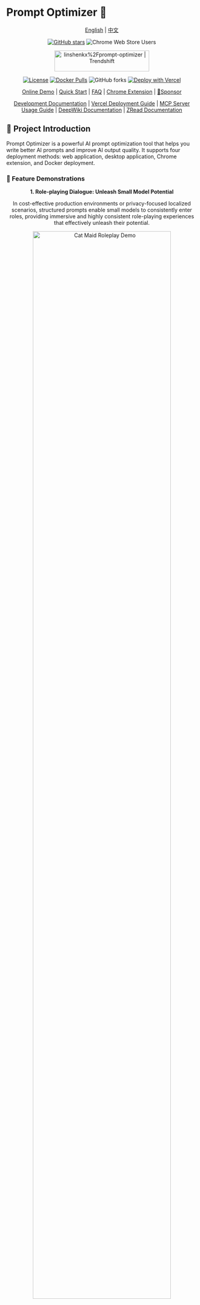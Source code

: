 # Prompt Optimizer 🚀

<div align="center">

[English](README_EN.md) | [中文](README.md)

[![GitHub stars](https://img.shields.io/github/stars/linshenkx/prompt-optimizer)](https://github.com/linshenkx/prompt-optimizer/stargazers)
![Chrome Web Store Users](https://img.shields.io/chrome-web-store/users/cakkkhboolfnadechdlgdcnjammejlna?style=flat&label=Chrome%20Users&link=https%3A%2F%2Fchromewebstore.google.com%2Fdetail%2F%25E6%258F%2590%25E7%25A4%25BA%25E8%25AF%258D%25E4%25BC%2598%25E5%258C%2596%25E5%2599%25A8%2Fcakkkhboolfnadechdlgdcnjammejlna)

<a href="https://trendshift.io/repositories/13813" target="_blank"><img src="https://trendshift.io/api/badge/repositories/13813" alt="linshenkx%2Fprompt-optimizer | Trendshift" style="width: 250px; height: 55px;" width="250" height="55"/></a>

[![License](https://img.shields.io/badge/license-MIT-blue.svg)](LICENSE)
[![Docker Pulls](https://img.shields.io/docker/pulls/linshen/prompt-optimizer)](https://hub.docker.com/r/linshen/prompt-optimizer)
![GitHub forks](https://img.shields.io/github/forks/linshenkx/prompt-optimizer?style=flat)
[![Deploy with Vercel](https://img.shields.io/badge/Vercel-indigo?style=flat&logo=vercel)](https://vercel.com/new/clone?repository-url=https%3A%2F%2Fgithub.com%2Flinshenkx%2Fprompt-optimizer)

[Online Demo](https://prompt.always200.com) | [Quick Start](#quick-start) | [FAQ](#faq) | [Chrome Extension](https://chromewebstore.google.com/detail/prompt-optimizer/cakkkhboolfnadechdlgdcnjammejlna) | [💖Sponsor](images/other/sponsor_wx.jpg)

[Development Documentation](dev.md) | [Vercel Deployment Guide](docs/user/deployment/vercel.md) | [MCP Server Usage Guide](docs/user/mcp-server.md) | [DeepWiki Documentation](https://deepwiki.com/linshenkx/prompt-optimizer) | [ZRead Documentation](https://zread.ai/linshenkx/prompt-optimizer)

</div>

## 📖 Project Introduction

Prompt Optimizer is a powerful AI prompt optimization tool that helps you write better AI prompts and improve AI output quality. It supports four deployment methods: web application, desktop application, Chrome extension, and Docker deployment.

### 🎥 Feature Demonstrations

<div align="center">
  <p><b>1. Role-playing Dialogue: Unleash Small Model Potential</b></p>
  <p>In cost-effective production environments or privacy-focused localized scenarios, structured prompts enable small models to consistently enter roles, providing immersive and highly consistent role-playing experiences that effectively unleash their potential.</p>
  <img src="images/demo/cat-maid-roleplay.png" alt="Cat Maid Roleplay Demo" width="85%">
  <br>
  <p><b>2. Knowledge Graph Extraction: Ensuring Production Stability</b></p>
  <p>In production environments requiring programmatic processing, high-quality prompts can significantly reduce the intelligence requirements for models, allowing more economical small models to reliably output specified formats. This tool aims to help developers achieve this quickly, accelerating development, ensuring stability, and reducing costs while increasing efficiency.</p>
  <img src="images/demo/knowledge-graph-extractor.png" alt="Knowledge Graph Extraction Demo" width="85%">
  <br>
  <p><b>3. Poetry Writing: Assisting Creative Exploration and Customized Requirements</b></p>
  <p>When facing a powerful AI, our goal is not just to get a "good" answer, but a unique answer that we want. This tool helps users refine a vague inspiration (like "write a poem") into specific requirements (about themes, imagery, emotions), assisting you in exploring, discovering, and precisely expressing your creativity, co-creating unique works with AI.</p>
  <img src="images/demo/poetry-writing.png" alt="Poetry Writing Demo" width="85%">
</div>

## ✨ Core Features

- 🎯 **Smart Optimization**: One-click prompt optimization with multi-round iterative improvements to enhance AI response accuracy
- 📝 **Dual-Mode Optimization**: Supports both system prompt optimization and user prompt optimization for different use cases
- 🔄 **Comparative Testing**: Real-time comparison between original and optimized prompts to visually demonstrate optimization effects
- 🤖 **Multi-Model Integration**: Supports mainstream AI models including OpenAI, Gemini, DeepSeek, Zhipu AI, SiliconFlow, and more
- 🔒 **Secure Architecture**: Pure client-side processing with direct interaction between data and AI service providers, no intermediate servers
- 📱 **Multi-Platform Support**: Provides four deployment methods: web application, desktop application, Chrome extension, and Docker deployment
- 🔐 **Access Control**: Password protection functionality to ensure deployment security
- 🧩 **MCP Protocol Support**: Supports Model Context Protocol (MCP) for integration with MCP-compatible applications like Claude Desktop

## 🚀 Advanced Features Preview (Beta)

> **Preview Environment**: [https://prompt-dev.always200.com](https://prompt-dev.always200.com) | Welcome to experience new features and provide feedback

- 📊 **Context Variable Management**: Custom variables, multi-turn conversation testing, variable replacement preview
- 🛠️ **Tool Calling Support**: Function Calling integration, supports OpenAI and Gemini tool calls
- 🎯 **Advanced Testing Mode**: More flexible prompt testing and debugging capabilities

*Note: Advanced features are under development and will be officially integrated in future versions*

## Quick Start

### 1. Use Online Version (Recommended)

Direct access: [https://prompt.always200.com](https://prompt.always200.com)

This project is a pure frontend application. All data is stored locally in the browser and never uploaded to any server, so using the online version is also secure and reliable.

### 2. Vercel Deployment
Method 1: One-click deployment to your own Vercel (convenient, but cannot automatically update later):
   [![Deploy to Vercel](https://vercel.com/button)](https://vercel.com/new/clone?repository-url=https%3A%2F%2Fgithub.com%2Flinshenkx%2Fprompt-optimizer)

Method 2: Fork the project and import to Vercel (recommended, but requires manual setup following deployment documentation):
   - First fork the project to your GitHub
   - Then import the project in Vercel
   - Can track upstream project updates for easier synchronization of latest features and fixes
- Configure environment variables:
  - `ACCESS_PASSWORD`: Set access password to enable access restrictions
  - `VITE_OPENAI_API_KEY`, etc.: Configure API keys for various AI service providers

For more detailed deployment steps and precautions, please see:
- [Vercel Deployment Guide](docs/user/deployment/vercel.md)

### 3. Download Desktop Application
Download the latest version from [GitHub Releases](https://github.com/linshenkx/prompt-optimizer/releases). We provide both **installer** and **archive** formats for all platforms.

- **Installer (Recommended)**: Such as `*.exe`, `*.dmg`, `*.AppImage`, etc. **Strongly recommended because it supports automatic updates**.
- **Archive**: Such as `*.zip`. Extract and use, but cannot auto-update.

**Desktop Application Core Advantages**:
- ✅ **No CORS restrictions**: As a native desktop application, it completely eliminates browser CORS issues. This means you can directly connect to any AI service provider's API, including locally deployed Ollama or commercial APIs with strict security policies, for the most complete and stable functionality.
- ✅ **Automatic updates**: Versions installed via installer (such as `.exe`, `.dmg`) can automatically check for and update to the latest version.
- ✅ **Standalone operation**: No browser dependency, providing faster response and better performance.

### 4. Install Chrome Extension
1. Install from Chrome Web Store (may not be the latest due to approval delays): [Chrome Web Store Link](https://chromewebstore.google.com/detail/prompt-optimizer/cakkkhboolfnadechdlgdcnjammejlna)
2. Click the icon to open the prompt optimizer

### 5. Docker Deployment
<details>
<summary>Click to view Docker deployment commands</summary>

```bash
# Run container (default configuration)
docker run -d -p 8081:80 --restart unless-stopped --name prompt-optimizer linshen/prompt-optimizer

# Run container (configure API keys and access password)
docker run -d -p 8081:80 \
  -e VITE_OPENAI_API_KEY=your_key \
  -e ACCESS_USERNAME=your_username \  # Optional, defaults to "admin"
  -e ACCESS_PASSWORD=your_password \  # Set access password
  --restart unless-stopped \
  --name prompt-optimizer \
  linshen/prompt-optimizer
```
</details>

> **China Mirror**: If Docker Hub access is slow, you can replace `linshen/prompt-optimizer` in the commands above with `registry.cn-guangzhou.aliyuncs.com/prompt-optimizer/prompt-optimizer`

### 6. Docker Compose Deployment
<details>
<summary>Click to view Docker Compose deployment steps</summary>

```bash
# 1. Clone repository
git clone https://github.com/linshenkx/prompt-optimizer.git
cd prompt-optimizer

# 2. Optional: Create .env file to configure API keys and access authentication
cp env.local.example .env
# Edit .env file, fill in actual API keys and configuration

# 3. Start services
docker compose up -d

# 4. View logs
docker compose logs -f

# 5. Access services
Web Interface: http://localhost:8081
MCP Server: http://localhost:8081/mcp
```
</details>

You can also directly edit the docker-compose.yml file for custom configuration:
<details>
<summary>Click to view docker-compose.yml example</summary>

```yaml
services:
  prompt-optimizer:
    # 使用Docker Hub镜像
    image: linshen/prompt-optimizer:latest
    # 或使用阿里云镜像（国内用户推荐）
    # image: registry.cn-guangzhou.aliyuncs.com/prompt-optimizer/prompt-optimizer:latest
    container_name: prompt-optimizer
    restart: unless-stopped
    ports:
      - "8081:80"  # Web应用端口（包含MCP服务器，通过/mcp路径访问）
    environment:
      # API密钥配置
      - VITE_OPENAI_API_KEY=your_openai_key
      - VITE_GEMINI_API_KEY=your_gemini_key
      # 访问控制（可选）
      - ACCESS_USERNAME=admin
      - ACCESS_PASSWORD=your_password
```
</details>

### 7. MCP Server Usage Guide
<details>
<summary>Click to view MCP Server usage guide</summary>

Prompt Optimizer now supports the Model Context Protocol (MCP), which can be integrated with MCP-compatible AI applications like Claude Desktop.

When running through Docker, the MCP Server automatically starts and can be accessed via `http://ip:port/mcp`.

#### Environment Variable Configuration

The MCP Server requires API key configuration to function properly. Main MCP-specific configurations:

```bash
# MCP Server configuration
MCP_DEFAULT_MODEL_PROVIDER=openai  # Options: openai, gemini, deepseek, siliconflow, zhipu, custom
MCP_LOG_LEVEL=info                 # Log level
```

#### Using MCP in Docker Environment

In a Docker environment, the MCP Server runs alongside the web application. You can access the MCP service through the same port as the web application, using the path `/mcp`.

For example, if you map the container's 80 port to the host's 8081 port:
```bash
docker run -d -p 8081:80 \
  -e VITE_OPENAI_API_KEY=your-openai-key \
  -e MCP_DEFAULT_MODEL_PROVIDER=openai \
  --name prompt-optimizer \
  linshen/prompt-optimizer
```

Then the MCP Server will be accessible via `http://localhost:8081/mcp`.

#### Claude Desktop Integration Example

To use Prompt Optimizer in Claude Desktop, you need to add service configuration to Claude Desktop's configuration file.

1. Find Claude Desktop's configuration directory:
   - Windows: `%APPDATA%\Claude\services`
   - macOS: `~/Library/Application Support/Claude/services`
   - Linux: `~/.config/Claude/services`

2. Edit or create the `services.json` file and add the following content:

```json
{
  "services": [
    {
      "name": "Prompt Optimizer",
      "url": "http://localhost:8081/mcp"
    }
  ]
}
```

Make sure to replace `localhost:8081` with the actual address and port where you deployed Prompt Optimizer.

#### Available Tools

- **optimize-user-prompt**: Optimize user prompts to improve LLM performance
- **optimize-system-prompt**: Optimize system prompts to improve LLM performance
- **iterate-prompt**: Perform targeted iterative optimization on mature/refined prompts

For more detailed information, please see [MCP Server User Guide](docs/user/mcp-server.md).
</details>

## ⚙️ API Key Configuration

<details>
<summary>Click to view API key configuration methods</summary>

### Method 1: Configure via Interface (Recommended)
1. Click the "⚙️ Settings" button in the top right corner of the interface
2. Select the "Model Management" tab
3. Click on the model you want to configure (such as OpenAI, Gemini, DeepSeek, etc.)
4. Enter the corresponding API key in the configuration popup
5. Click "Save"

Supported models: OpenAI, Gemini, DeepSeek, Zhipu AI, SiliconFlow, Custom API (OpenAI-compatible interface)

In addition to API keys, you can also configure advanced LLM parameters for each model individually in the model configuration interface. These parameters are configured through a field called `llmParams`, which allows you to specify any parameters supported by the LLM SDK in key-value pairs for more precise control over model behavior.

**Advanced LLM Parameter Configuration Examples:**
- **OpenAI/Compatible API**: `{"temperature": 0.7, "max_tokens": 4096, "timeout": 60000}`
- **Gemini**: `{"temperature": 0.8, "maxOutputTokens": 2048, "topP": 0.95}`
- **DeepSeek**: `{"temperature": 0.5, "top_p": 0.9, "frequency_penalty": 0.1}`

For more detailed explanations and configuration guides for `llmParams`, please refer to [LLM Parameters Configuration Guide](docs/developer/llm-params-guide.md).

### Method 2: Configure via Environment Variables
Configure environment variables with `-e` parameter during Docker deployment:

```bash
-e VITE_OPENAI_API_KEY=your_key
-e VITE_GEMINI_API_KEY=your_key
-e VITE_DEEPSEEK_API_KEY=your_key
-e VITE_ZHIPU_API_KEY=your_key
-e VITE_SILICONFLOW_API_KEY=your_key

# Multi-custom model configuration (supports unlimited quantity)
-e VITE_CUSTOM_API_KEY_ollama=dummy_key
-e VITE_CUSTOM_API_BASE_URL_ollama=http://localhost:11434/v1
-e VITE_CUSTOM_API_MODEL_ollama=qwen2.5:7b
```

> 📖 **Detailed Configuration Guide**: See [Multi-Custom Models Configuration Document](./docs/user/multi-custom-models.md) for complete configuration methods and advanced usage

</details>

## Local Development
Detailed documentation can be found in [Development Documentation](dev.md)

<details>
<summary>Click to view local development commands</summary>

```bash
# 1. Clone project
git clone https://github.com/linshenkx/prompt-optimizer.git
cd prompt-optimizer

# 2. Install dependencies
pnpm install

# 3. Start development server
pnpm dev               # Main development command: build core/ui and run web application
pnpm dev:web          # Run web application only
pnpm dev:fresh        # Complete reset and restart development environment
```
</details>

## 🗺️ Development Roadmap

- [x] Basic functionality development
- [x] Web application release
- [x] Chrome extension release
- [x] Internationalization support
- [x] Support for system prompt optimization and user prompt optimization
- [x] Desktop application release
- [x] MCP service release
- [x] Advanced mode: variable management, context testing, tool calling
- [ ] Support for image input and multimodal processing
- [ ] Support for workspace/project management
- [ ] Support for prompt collection and template management

Detailed project status can be viewed in [Project Status Document](docs/project-status.md)

## 📖 Related Documentation

- [Documentation Index](docs/README.md) - Index of all documentation
- [Technical Development Guide](docs/developer/technical-development-guide.md) - Tech stack and development standards
- [LLM Parameters Configuration Guide](docs/developer/llm-params-guide.md) - Detailed advanced LLM parameter configuration
- [Project Structure](docs/developer/project-structure.md) - Detailed project structure explanation
- [Project Status](docs/project/project-status.md) - Current progress and plans
- [Product Requirements](docs/project/prd.md) - Product requirements document
- [Vercel Deployment Guide](docs/user/deployment/vercel.md) - Detailed Vercel deployment instructions


## Star History

<a href="https://star-history.com/#linshenkx/prompt-optimizer&Date">
 <picture>
   <source media="(prefers-color-scheme: dark)" srcset="https://api.star-history.com/svg?repos=linshenkx/prompt-optimizer&type=Date&theme=dark" />
   <source media="(prefers-color-scheme: light)" srcset="https://api.star-history.com/svg?repos=linshenkx/prompt-optimizer&type=Date" />
   <img alt="Star History Chart" src="https://api.star-history.com/svg?repos=linshenkx/prompt-optimizer&type=Date" />
 </picture>
</a>

## FAQ

<details>
<summary>Click to view frequently asked questions</summary>

### API Connection Issues

#### Q1: Why can't I connect to model services even after configuring API keys?
**A**: Most connection failures are caused by **cross-origin issues (CORS)**. Since this project is a pure frontend application, browsers block direct access to APIs from different origins for security reasons. Model services that haven't properly configured CORS policies will reject requests from browsers.

#### Q2: How to solve local Ollama connection issues?
**A**: Ollama fully supports OpenAI standard interface, just configure the correct CORS policy:
1. Set environment variable `OLLAMA_ORIGINS=*` to allow requests from any origin
2. If issues persist, set `OLLAMA_HOST=0.0.0.0:11434` to listen on any IP address

#### Q3: How to solve CORS issues with commercial APIs (like Nvidia DS API, ByteDance Volcano API)?
**A**: These platforms usually have strict CORS restrictions. The following solutions are recommended:

1. **Use Vercel Proxy** (Convenient solution)
   - Use the online version: [prompt.always200.com](https://prompt.always200.com)
   - Or deploy to Vercel platform yourself
   - Check "Use Vercel Proxy" option in model settings
   - Request flow: Browser → Vercel → Model service provider
   - For detailed steps, refer to [Vercel Deployment Guide](docs/user/deployment/vercel.md)

2. **Use self-deployed API relay service** (Reliable solution)
   - Deploy open-source API aggregation/proxy tools like OneAPI
   - Configure as custom API endpoint in settings
   - Request flow: Browser → Relay service → Model service provider

#### Q4: What are the disadvantages or risks of using Vercel proxy?
**A**: Using Vercel proxy may trigger risk control mechanisms of some model service providers. Some vendors may identify requests from Vercel as proxy behavior and restrict or deny service. If this happens, it's recommended to use a self-deployed relay service.

#### Q5: I've correctly configured CORS policy for local models (like Ollama), why can't I still connect using the online version?
**A**: This is caused by the browser's **Mixed Content security policy**. For security reasons, browsers block secure HTTPS pages (like the online version) from sending requests to insecure HTTP addresses (like your local Ollama service).

**Solutions**:
To bypass this restriction, you need to have the application and API under the same protocol (for example, both HTTP). The following methods are recommended:
1. **Use Desktop Version**: Desktop applications don't have browser restrictions, making them the most stable and reliable way to connect to local models.
2. **Docker deployment**: Docker deployment also uses HTTP
3. **Use Chrome Extension**: Extensions can sometimes bypass some security restrictions.

</details>


## 🤝 Contributing

<details>
<summary>Click to view contribution guidelines</summary>

1. Fork this repository
2. Create a feature branch (`git checkout -b feature/AmazingFeature`)
3. Commit your changes (`git commit -m 'Add some feature'`)
4. Push to the branch (`git push origin feature/AmazingFeature`)
5. Submit a Pull Request

Tip: When developing with cursor tools, it's recommended to:
1. Use "code_review" rules for code review before committing
2. Check according to the review report format:
   - Overall consistency of changes
   - Code quality and implementation approach
   - Test coverage
   - Documentation completeness
3. Optimize based on review results before submitting

</details>

## 👏 Contributors

Thank you to all developers who have contributed to this project!

<a href="https://github.com/linshenkx/prompt-optimizer/graphs/contributors">
 <img src="https://contrib.rocks/image?repo=linshenkx/prompt-optimizer" alt="Contributors" />
</a>

## 📄 Open Source License

This project is open source under the [MIT](LICENSE) license.

---

If this project helps you, please consider giving it a Star ⭐️

## 👥 Contact Us

- Submit Issue
- Create Pull Request
- Join discussion group
